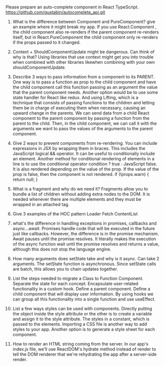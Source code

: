 Please prepare an auto-complete component in React TypeScript.
	https://github.com/gustabin/autocomplete_api.git

1. What is the difference between Component and PureComponent? give an
example where it might break my app.
	If you use React.Component , the child component also re-renders if the parent component re-renders itself, but in React.PureComponent the child component only re-renders if the props passed to it changed.

2. Context + ShouldComponentUpdate might be dangerous. Can think of why is
that?
	Using libraries that use context might get you into trouble when combined with other libraries likewhen combining with your own shouldComponentUpdate.

3. Describe 3 ways to pass information from a component to its PARENT.
	One way is to pass a function as prop to the child component and have the child component call this function passing as an argument the value that the parent component needs.
Another option would be to use some state handler for React like redux.
And using Lifting, which is a technique that consists of passing functions to the children and letting them be in charge of executing them when necessary, causing an upward change in the parents.
We can send data from a child React component to the parent component by passing a function from the parent to the child. Then, in the child component, we can call it with the arguments we want to pass the values of the arguments to the parent component. 

4. Give 2 ways to prevent components from re-rendering.
	You can include expressions in JSX by wrapping them in braces. This includes the JavaScript logical && operator. It can be useful to conditionally include an element.
Another method for conditional rendering of elements in a line is to use the conditional operator condition ? true : JavaScript false.
It is also rendered depending on the value of the prop. If the value of the prop is false, then the component is not rendered.
if (!props.warn) {
    return null;
}

5. What is a fragment and why do we need it? 
	Fragments allow you to bundle a list of children without adding extra nodes to the DOM.
It is needed whenever there are multiple elements and they must be wrapped in an attached tag.

6. Give 3 examples of the HOC pattern
	Loader
	Fetch
	ContentList


7. what's the difference in handling exceptions in promises, callbacks and
async...await.
	Promises handle code that will be executed in the future just like callbacks. However, the difference is in the promise mechanism.
Await pauses until the promise resolves. It literally makes the execution of the async function wait until the promise resolves and returns a value, although this does not stop the language engine.

8. How many arguments does setState take and why is it async.
	Can take 2 arguments.
The setState function is asynchronous. Since setState calls are batch, this allows you to chain updates together.

9. List the steps needed to migrate a Class to Function Component.
	Separate the state for each concept.
Encapsulate user-related functionality in a custom hook.
Define a parent component.
Define a child component that will display user information.
By using hooks we can group all this functionality into a single function and use useEffect.

10. List a few ways styles can be used with components.
	Directly putting the object inside the style attribute or the other is to create a variable and assign it to the style attribute.
The styles in a constant, which is passed to the elements.
Importing a CSS file is another way to add styles to your app.
Another option is to generate a style sheet for each component.

11. How to render an HTML string coming from the server.
	In our app's index.js file, we'll use ReactDOM's hydrate method instead of render to tell the DOM renderer that we're rehydrating the app after a server-side render.

